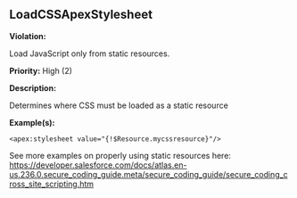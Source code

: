 LoadCSSApexStylesheet[](#loadcssapexstylesheet)
------------------------------------------------------------------------------------------------------------------------------------------------------

**Violation:**

   Load JavaScript only from static resources.


**Priority:** High (2)

**Description:**

   Determines where CSS must be loaded as a static resource

**Example(s):**

   

```
<apex:stylesheet value="{!$Resource.mycssresource}"/>
```

See more examples on properly using static resources here: https://developer.salesforce.com/docs/atlas.en-us.236.0.secure_coding_guide.meta/secure_coding_guide/secure_coding_cross_site_scripting.htm

        

